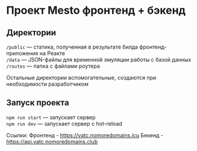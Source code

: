 # Проект Mesto фронтенд + бэкенд

## Директории

`/public` — статика, полученная в результате билда фронтенд-приложения на Реакте  
`/data` — JSON-файлы для временной эмуляции работы с базой данных  
`/routes` — папка с файлами роутера  
  
Остальные директории вспомогательные, создаются при необходимости разработчиком

## Запуск проекта

`npm run start` — запускает сервер   
`npm run dev` — запускает сервер с hot-reload

Ссылки:
Фронтенд - https://vatc.nomoredomains.icu
Бекенд - https://api.vatc.nomoredomains.club